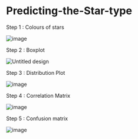 # Predicting-the-Star-type


Step 1 : Colours of stars

![image](https://user-images.githubusercontent.com/90118186/232686112-69452d04-4207-4e95-89d1-6e0db8ccfed8.png)

Step 2 : Boxplot 

![Untitled design](https://user-images.githubusercontent.com/90118186/232687229-f7928dfe-a05e-473f-b578-acab10e90c2a.jpg)

Step 3 : Distribution Plot

![image](https://user-images.githubusercontent.com/90118186/232687913-97feedff-102a-4525-acde-1d8c56db0c2d.png)

Step 4 : Correlation Matrix

![image](https://user-images.githubusercontent.com/90118186/232688019-f79ae392-a6e8-4214-b4b5-3c4bef0e207a.png)

Step 5 : Confusion matrix

![image](https://user-images.githubusercontent.com/90118186/232688117-07f498e7-5b47-4b6b-a5bc-8e396d80afb0.png)
